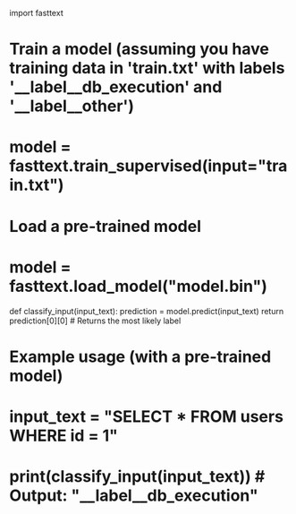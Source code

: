 import fasttext

# Train a model (assuming you have training data in 'train.txt' with labels '__label__db_execution' and '__label__other')
# model = fasttext.train_supervised(input="train.txt")

# Load a pre-trained model
# model = fasttext.load_model("model.bin")

def classify_input(input_text):
    prediction = model.predict(input_text)
    return prediction[0][0]  # Returns the most likely label

# Example usage (with a pre-trained model)
# input_text = "SELECT * FROM users WHERE id = 1"
# print(classify_input(input_text))  # Output: "__label__db_execution"
